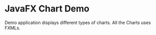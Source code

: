 # JavaFX Chart Demo

Demo application displays different types of charts.
All the Charts uses FXMLs.